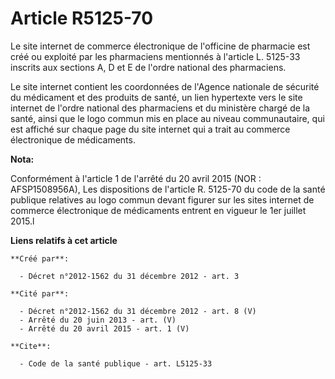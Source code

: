 # Article R5125-70

Le site internet de commerce électronique de l'officine de pharmacie est créé ou exploité par les pharmaciens mentionnés à
l'article L. 5125-33 inscrits aux sections A, D et E de l'ordre national des pharmaciens. 

Le site internet contient les coordonnées de l'Agence nationale de sécurité du médicament et des produits de santé, un lien
hypertexte vers le site internet de l'ordre national des pharmaciens et du ministère chargé de la santé, ainsi que le logo
commun mis en place au niveau communautaire, qui est affiché sur chaque page du site internet qui a trait au commerce
électronique de médicaments.

**Nota:**

Conformément à l'article 1 de l'arrêté du 20 avril 2015 (NOR : AFSP1508956A), Les dispositions de l'article R. 5125-70 du
code de la santé publique relatives au logo commun devant figurer sur les sites internet de commerce électronique de
médicaments entrent en vigueur le 1er juillet 2015.l

**Liens relatifs à cet article**

	**Créé par**:

	  - Décret n°2012-1562 du 31 décembre 2012 - art. 3

	**Cité par**:

	  - Décret n°2012-1562 du 31 décembre 2012 - art. 8 (V)
	  - Arrêté du 20 juin 2013 - art. (V)
	  - Arrêté du 20 avril 2015 - art. 1 (V)

	**Cite**:

	  - Code de la santé publique - art. L5125-33
